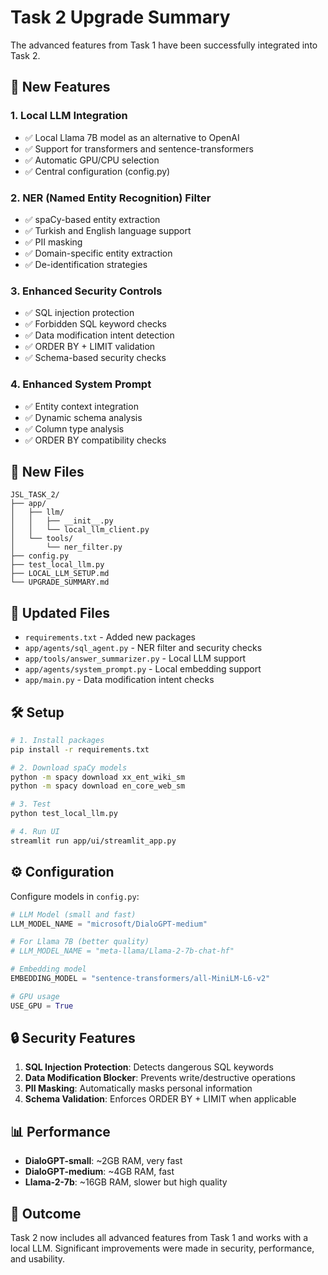# Task 2 Upgrade Summary

The advanced features from Task 1 have been successfully integrated into Task 2.

## 🚀 New Features

### 1. Local LLM Integration
- ✅ Local Llama 7B model as an alternative to OpenAI
- ✅ Support for transformers and sentence-transformers
- ✅ Automatic GPU/CPU selection
- ✅ Central configuration (config.py)

### 2. NER (Named Entity Recognition) Filter
- ✅ spaCy-based entity extraction
- ✅ Turkish and English language support
- ✅ PII masking
- ✅ Domain-specific entity extraction
- ✅ De-identification strategies

### 3. Enhanced Security Controls
- ✅ SQL injection protection
- ✅ Forbidden SQL keyword checks
- ✅ Data modification intent detection
- ✅ ORDER BY + LIMIT validation
- ✅ Schema-based security checks

### 4. Enhanced System Prompt
- ✅ Entity context integration
- ✅ Dynamic schema analysis
- ✅ Column type analysis
- ✅ ORDER BY compatibility checks

## 📁 New Files

```
JSL_TASK_2/
├── app/
│   ├── llm/
│   │   ├── __init__.py
│   │   └── local_llm_client.py
│   └── tools/
│       └── ner_filter.py
├── config.py
├── test_local_llm.py
├── LOCAL_LLM_SETUP.md
└── UPGRADE_SUMMARY.md
```

## 🔧 Updated Files

- `requirements.txt` - Added new packages
- `app/agents/sql_agent.py` - NER filter and security checks
- `app/tools/answer_summarizer.py` - Local LLM support
- `app/agents/system_prompt.py` - Local embedding support
- `app/main.py` - Data modification intent checks

## 🛠️ Setup

```bash
# 1. Install packages
pip install -r requirements.txt

# 2. Download spaCy models
python -m spacy download xx_ent_wiki_sm
python -m spacy download en_core_web_sm

# 3. Test
python test_local_llm.py

# 4. Run UI
streamlit run app/ui/streamlit_app.py
```

## ⚙️ Configuration

Configure models in `config.py`:

```python
# LLM Model (small and fast)
LLM_MODEL_NAME = "microsoft/DialoGPT-medium"

# For Llama 7B (better quality)
# LLM_MODEL_NAME = "meta-llama/Llama-2-7b-chat-hf"

# Embedding model
EMBEDDING_MODEL = "sentence-transformers/all-MiniLM-L6-v2"

# GPU usage
USE_GPU = True
```

## 🔒 Security Features

1. **SQL Injection Protection**: Detects dangerous SQL keywords
2. **Data Modification Blocker**: Prevents write/destructive operations
3. **PII Masking**: Automatically masks personal information
4. **Schema Validation**: Enforces ORDER BY + LIMIT when applicable

## 📊 Performance

- **DialoGPT-small**: ~2GB RAM, very fast
- **DialoGPT-medium**: ~4GB RAM, fast
- **Llama-2-7b**: ~16GB RAM, slower but high quality

## 🎯 Outcome

Task 2 now includes all advanced features from Task 1 and works with a local LLM. Significant improvements were made in security, performance, and usability.
